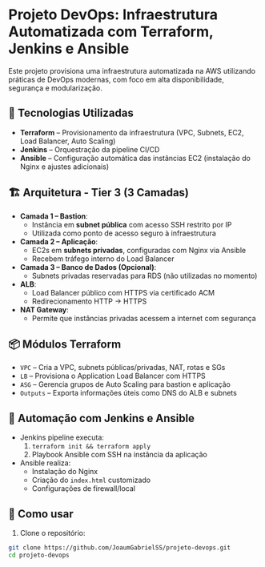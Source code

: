 # Projeto DevOps: Infraestrutura Automatizada com Terraform, Jenkins e Ansible

Este projeto provisiona uma infraestrutura automatizada na AWS utilizando práticas de DevOps modernas, com foco em alta disponibilidade, segurança e modularização.

## 🔧 Tecnologias Utilizadas

- **Terraform** – Provisionamento da infraestrutura (VPC, Subnets, EC2, Load Balancer, Auto Scaling)
- **Jenkins** – Orquestração da pipeline CI/CD
- **Ansible** – Configuração automática das instâncias EC2 (instalação do Nginx e ajustes adicionais)

## 🏗️ Arquitetura - Tier 3 (3 Camadas)

- **Camada 1 – Bastion**:
  - Instância em **subnet pública** com acesso SSH restrito por IP
  - Utilizada como ponto de acesso seguro à infraestrutura
- **Camada 2 – Aplicação**:
  - EC2s em **subnets privadas**, configuradas com Nginx via Ansible
  - Recebem tráfego interno do Load Balancer
- **Camada 3 – Banco de Dados (Opcional)**:
  - Subnets privadas reservadas para RDS (não utilizadas no momento)
- **ALB**:
  - Load Balancer público com HTTPS via certificado ACM
  - Redirecionamento HTTP → HTTPS
- **NAT Gateway**:
  - Permite que instâncias privadas acessem a internet com segurança

## 📦 Módulos Terraform

- `VPC` – Cria a VPC, subnets públicas/privadas, NAT, rotas e SGs
- `LB` – Provisiona o Application Load Balancer com HTTPS
- `ASG` – Gerencia grupos de Auto Scaling para bastion e aplicação
- `Outputs` – Exporta informações úteis como DNS do ALB e subnets

## 🤖 Automação com Jenkins e Ansible

- Jenkins pipeline executa:
  1. `terraform init && terraform apply`
  2. Playbook Ansible com SSH na instância da aplicação
- Ansible realiza:
  - Instalação do Nginx
  - Criação do `index.html` customizado
  - Configurações de firewall/local

## 🚀 Como usar

1. Clone o repositório:
```bash
git clone https://github.com/JoaumGabrielSS/projeto-devops.git
cd projeto-devops
